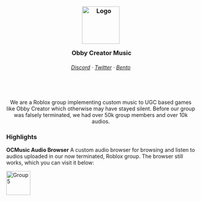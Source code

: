 <div align="center">
    <h3>
    <img src="https://github.com/OCMusic/.github/assets/107028394/a3e288f3-97f5-4986-9082-7fedc21cd938" width="100px" alt="Logo"/><br/>
    <img src="https://github.com/OCMusic/.github/assets/107028394/a3e288f3-97f5-4986-9082-7fedc21cd938" width="0px" height="30px"/>
    Obby Creator Music
    <h6 align="center">
      <a href="https://discord.gg/K4gFUPTA7B">Discord</a>
      ·
      <a href="https://twitter.com/ocmusic_real">Twitter</a>
      ·
      <a href="https://bento.me/ocm">Bento</a>
    </h6>
    <img src="https://github.com/OCMusic/.github/assets/107028394/a3e288f3-97f5-4986-9082-7fedc21cd938" width="0px" height="30px"/>
    </h3>
    <p>We are a Roblox group implementing custom music to UGC based games like Obby Creator which otherwise may have stayed silent. Before our group was falsely terminated, we had over 50k group members and over 10k audios. </p>
</div>

### Highlights
**OCMusic Audio Browser**
A custom audio browser for browsing and listen to audios uploaded in our now terminated, Roblox group. The browser still works, which you can visit it below:

<a href="https://www.roblox.com/games/9937132110/OCM-Song-Browser">
    <img alt="Group 5" src="https://github.com/OCMusic/.github/assets/107028394/29590cab-fe83-4968-bf09-de5f85544ed2" height="64px" alt="Visit Now (Browser)"/> <a/>
